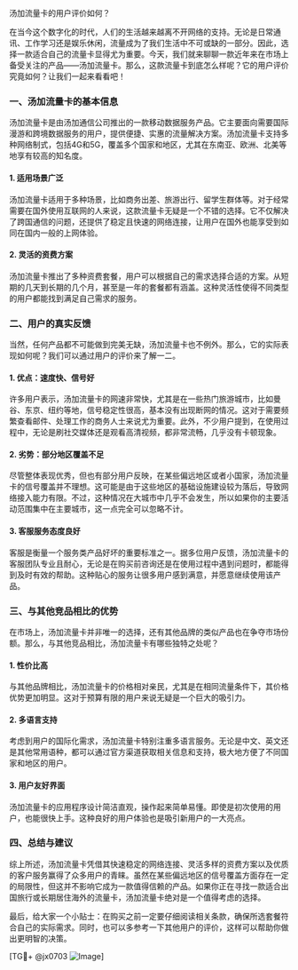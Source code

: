 汤加流量卡的用户评价如何？

在当今这个数字化的时代，人们的生活越来越离不开网络的支持。无论是日常通讯、工作学习还是娱乐休闲，流量成为了我们生活中不可或缺的一部分。因此，选择一款适合自己的流量卡显得尤为重要。今天，我们就来聊聊一款近年来在市场上备受关注的产品——汤加流量卡。那么，这款流量卡到底怎么样呢？它的用户评价究竟如何？让我们一起来看看吧！

### 一、汤加流量卡的基本信息

汤加流量卡是由汤加通信公司推出的一款移动数据服务产品。它主要面向需要国际漫游和跨境数据服务的用户，提供便捷、实惠的流量解决方案。汤加流量卡支持多种网络制式，包括4G和5G，覆盖多个国家和地区，尤其在东南亚、欧洲、北美等地享有较高的知名度。

#### 1. 适用场景广泛
汤加流量卡适用于多种场景，比如商务出差、旅游出行、留学生群体等。对于经常需要在国外使用互联网的人来说，这款流量卡无疑是一个不错的选择。它不仅解决了跨国通信的问题，还提供了稳定且快速的网络连接，让用户在国外也能享受到如同在国内一般的上网体验。

#### 2. 灵活的资费方案
汤加流量卡推出了多种资费套餐，用户可以根据自己的需求选择合适的方案。从短期的几天到长期的几个月，甚至是一年的套餐都有涵盖。这种灵活性使得不同类型的用户都能找到满足自己需求的服务。

### 二、用户的真实反馈

当然，任何产品都不可能做到完美无缺，汤加流量卡也不例外。那么，它的实际表现如何呢？我们可以通过用户的评价来了解一二。

#### 1. 优点：速度快、信号好
许多用户表示，汤加流量卡的网速非常快，尤其是在一些热门旅游城市，比如曼谷、东京、纽约等地，信号稳定性很高，基本没有出现断网的情况。这对于需要频繁查看邮件、处理工作的商务人士来说尤为重要。此外，不少用户提到，在使用过程中，无论是刷社交媒体还是观看高清视频，都非常流畅，几乎没有卡顿现象。

#### 2. 劣势：部分地区覆盖不足
尽管整体表现优秀，但也有部分用户反映，在某些偏远地区或者小国家，汤加流量卡的信号覆盖并不理想。这可能是由于这些地区的基础设施建设较为落后，导致网络接入能力有限。不过，这种情况在大城市中几乎不会发生，所以如果你的主要活动范围集中在主要城市，这一点完全可以忽略不计。

#### 3. 客服服务态度良好
客服是衡量一个服务类产品好坏的重要标准之一。据多位用户反馈，汤加流量卡的客服团队专业且耐心，无论是在购买前咨询还是在使用过程中遇到问题时，都能得到及时有效的帮助。这种贴心的服务让很多用户感到满意，并愿意继续使用该产品。

### 三、与其他竞品相比的优势

在市场上，汤加流量卡并非唯一的选择，还有其他品牌的类似产品也在争夺市场份额。那么，与其他竞品相比，汤加流量卡有哪些独特之处呢？

#### 1. 性价比高
与其他品牌相比，汤加流量卡的价格相对亲民，尤其是在相同流量条件下，其价格优势更加明显。这对于预算有限的用户来说无疑是一个巨大的吸引力。

#### 2. 多语言支持
考虑到用户的国际化需求，汤加流量卡特别注重多语言服务。无论是中文、英文还是其他常用语种，都可以通过官方渠道获取相关信息和支持，极大地方便了不同国家和地区的用户。

#### 3. 用户友好界面
汤加流量卡的应用程序设计简洁直观，操作起来简单易懂。即使是初次使用的用户，也能很快上手。这种良好的用户体验也是吸引新用户的一大亮点。

### 四、总结与建议

综上所述，汤加流量卡凭借其快速稳定的网络连接、灵活多样的资费方案以及优质的客户服务赢得了众多用户的青睐。虽然在某些偏远地区的信号覆盖方面存在一定的局限性，但这并不影响它成为一款值得信赖的产品。如果你正在寻找一款适合出国旅行或长期居住海外的流量卡，汤加流量卡绝对是一个值得考虑的选择。

最后，给大家一个小贴士：在购买之前一定要仔细阅读相关条款，确保所选套餐符合自己的实际需求。同时，也可以多参考一下其他用户的评价，这样可以帮助你做出更明智的决策。

[TG💪+ @jx0703 ![Image](https://github.com/user-attachments/assets/dbca1d08-cadb-493c-b0ec-ad6f7a83f270)]